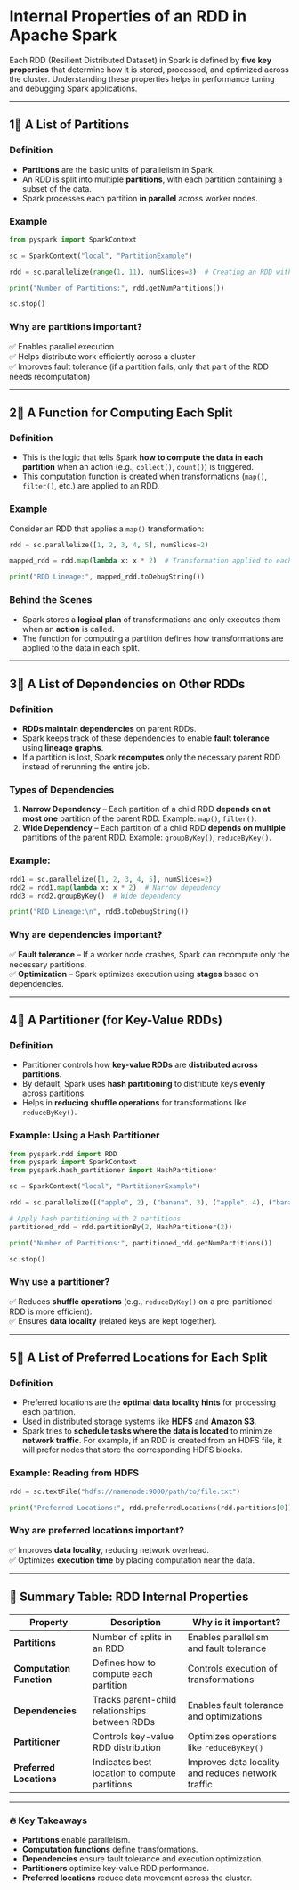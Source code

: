 # **Internal Properties of an RDD in Apache Spark**  
Each RDD (Resilient Distributed Dataset) in Spark is defined by **five key properties** that determine how it is stored, processed, and optimized across the cluster. Understanding these properties helps in performance tuning and debugging Spark applications.

---

## **1⃣ A List of Partitions**
### **Definition**
- **Partitions** are the basic units of parallelism in Spark.  
- An RDD is split into multiple **partitions**, with each partition containing a subset of the data.  
- Spark processes each partition **in parallel** across worker nodes.

### **Example**
```python
from pyspark import SparkContext

sc = SparkContext("local", "PartitionExample")

rdd = sc.parallelize(range(1, 11), numSlices=3)  # Creating an RDD with 3 partitions

print("Number of Partitions:", rdd.getNumPartitions())

sc.stop()
```

### **Why are partitions important?**
✅ Enables parallel execution  
✅ Helps distribute work efficiently across a cluster  
✅ Improves fault tolerance (if a partition fails, only that part of the RDD needs recomputation)  

---

## **2⃣ A Function for Computing Each Split**
### **Definition**
- This is the logic that tells Spark **how to compute the data in each partition** when an action (e.g., `collect()`, `count()`) is triggered.  
- This computation function is created when transformations (`map()`, `filter()`, etc.) are applied to an RDD.

### **Example**
Consider an RDD that applies a `map()` transformation:
```python
rdd = sc.parallelize([1, 2, 3, 4, 5], numSlices=2)

mapped_rdd = rdd.map(lambda x: x * 2)  # Transformation applied to each partition

print("RDD Lineage:", mapped_rdd.toDebugString())
```

### **Behind the Scenes**
- Spark stores a **logical plan** of transformations and only executes them when an **action** is called.  
- The function for computing a partition defines how transformations are applied to the data in each split.

---

## **3⃣ A List of Dependencies on Other RDDs**
### **Definition**
- **RDDs maintain dependencies** on parent RDDs.  
- Spark keeps track of these dependencies to enable **fault tolerance** using **lineage graphs**.  
- If a partition is lost, Spark **recomputes** only the necessary parent RDD instead of rerunning the entire job.

### **Types of Dependencies**
1. **Narrow Dependency** – Each partition of a child RDD **depends on at most one** partition of the parent RDD. Example: `map()`, `filter()`.
2. **Wide Dependency** – Each partition of a child RDD **depends on multiple** partitions of the parent RDD. Example: `groupByKey()`, `reduceByKey()`.

### **Example:**
```python
rdd1 = sc.parallelize([1, 2, 3, 4, 5], numSlices=2)
rdd2 = rdd1.map(lambda x: x * 2)  # Narrow dependency
rdd3 = rdd2.groupByKey()  # Wide dependency

print("RDD Lineage:\n", rdd3.toDebugString())
```

### **Why are dependencies important?**
✅ **Fault tolerance** – If a worker node crashes, Spark can recompute only the necessary partitions.  
✅ **Optimization** – Spark optimizes execution using **stages** based on dependencies.  

---

## **4⃣ A Partitioner (for Key-Value RDDs)**
### **Definition**
- Partitioner controls how **key-value RDDs** are **distributed across partitions**.  
- By default, Spark uses **hash partitioning** to distribute keys **evenly** across partitions.  
- Helps in **reducing shuffle operations** for transformations like `reduceByKey()`.

### **Example: Using a Hash Partitioner**
```python
from pyspark.rdd import RDD
from pyspark import SparkContext
from pyspark.hash_partitioner import HashPartitioner

sc = SparkContext("local", "PartitionerExample")

rdd = sc.parallelize([("apple", 2), ("banana", 3), ("apple", 4), ("banana", 1)])

# Apply hash partitioning with 2 partitions
partitioned_rdd = rdd.partitionBy(2, HashPartitioner(2))

print("Number of Partitions:", partitioned_rdd.getNumPartitions())

sc.stop()
```

### **Why use a partitioner?**
✅ Reduces **shuffle operations** (e.g., `reduceByKey()` on a pre-partitioned RDD is more efficient).  
✅ Ensures **data locality** (related keys are kept together).  

---

## **5⃣ A List of Preferred Locations for Each Split**
### **Definition**
- Preferred locations are the **optimal data locality hints** for processing each partition.  
- Used in distributed storage systems like **HDFS** and **Amazon S3**.  
- Spark tries to **schedule tasks where the data is located** to minimize **network traffic**. For example, if an RDD is created from an HDFS file, it will prefer nodes that store the corresponding HDFS blocks.

### **Example: Reading from HDFS**
```python
rdd = sc.textFile("hdfs://namenode:9000/path/to/file.txt")

print("Preferred Locations:", rdd.preferredLocations(rdd.partitions[0]))
```

### **Why are preferred locations important?**
✅ Improves **data locality**, reducing network overhead.  
✅ Optimizes **execution time** by placing computation near the data.  

---

## **💌 Summary Table: RDD Internal Properties**
| Property | Description | Why is it important? |
|----------|------------|----------------------|
| **Partitions** | Number of splits in an RDD | Enables parallelism and fault tolerance |
| **Computation Function** | Defines how to compute each partition | Controls execution of transformations |
| **Dependencies** | Tracks parent-child relationships between RDDs | Enables fault tolerance and optimizations |
| **Partitioner** | Controls key-value RDD distribution | Optimizes operations like `reduceByKey()` |
| **Preferred Locations** | Indicates best location to compute partitions | Improves data locality and reduces network traffic |

---

### **🔥 Key Takeaways**
- **Partitions** enable parallelism.  
- **Computation functions** define transformations.  
- **Dependencies** ensure fault tolerance and execution optimization.  
- **Partitioners** optimize key-value RDD performance.  
- **Preferred locations** reduce data movement across the cluster.  

